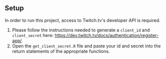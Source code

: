 ## Setup

In order to run this project, access to Twitch.tv's developer API is required.

1. Please follow the instructions needed to generate a `client_id` and `client_secret` here: https://dev.twitch.tv/docs/authentication/register-app/
2. Open the `get_client_secret.R` file and paste your id and secret into the return statements of the appropriate functions.